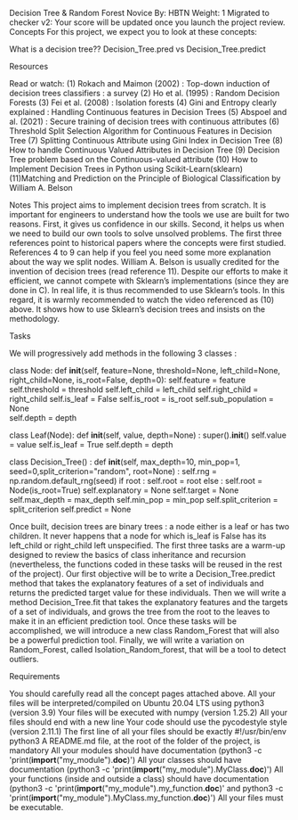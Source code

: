 Decision Tree & Random Forest
 Novice
 By: HBTN
 Weight: 1
 Migrated to checker v2: 
 Your score will be updated once you launch the project review.
Concepts
For this project, we expect you to look at these concepts:

What is a decision tree??
Decision_Tree.pred vs Decision_Tree.predict





Resources

Read or watch:
(1) Rokach and Maimon (2002) : Top-down induction of decision trees classifiers : a survey
(2) Ho et al. (1995) : Random Decision Forests
(3) Fei et al. (2008) : Isolation forests
(4) Gini and Entropy clearly explained : Handling Continuous features in Decision Trees
(5) Abspoel and al. (2021) : Secure training of decision trees with continuous attributes
(6) Threshold Split Selection Algorithm for Continuous Features in Decision Tree
(7) Splitting Continuous Attribute using Gini Index in Decision Tree
(8) How to handle Continuous Valued Attributes in Decision Tree
(9) Decision Tree problem based on the Continuous-valued attribute
(10) How to Implement Decision Trees in Python using Scikit-Learn(sklearn)
(11)Matching and Prediction on the Principle of Biological Classification by William A. Belson

Notes
This project aims to implement decision trees from scratch. It is important for engineers to understand how the tools we use are built for two reasons. First, it gives us confidence in our skills. Second, it helps us when we need to build our own tools to solve unsolved problems.
The first three references point to historical papers where the concepts were first studied.
References 4 to 9 can help if you feel you need some more explanation about the way we split nodes.
William A. Belson is usually credited for the invention of decision trees (read reference 11).
Despite our efforts to make it efficient, we cannot compete with Sklearn’s implementations (since they are done in C). In real life, it is thus recommended to use Sklearn’s tools.
In this regard, it is warmly recommended to watch the video referenced as (10) above. It shows how to use Sklearn’s decision trees and insists on the methodology.

Tasks

We will progressively add methods in the following 3 classes :

class Node:
    def __init__(self, feature=None, threshold=None, left_child=None, right_child=None, is_root=False, depth=0):
        self.feature                  = feature
        self.threshold                = threshold
        self.left_child               = left_child
        self.right_child              = right_child
        self.is_leaf                  = False
        self.is_root                  = is_root
        self.sub_population           = None    
        self.depth                    = depth
                
class Leaf(Node):
    def __init__(self, value, depth=None) :
        super().__init__()
        self.value   = value
        self.is_leaf = True
        self.depth   = depth

class Decision_Tree() :
    def __init__(self, max_depth=10, min_pop=1, seed=0,split_criterion="random", root=None) :
        self.rng               = np.random.default_rng(seed)
        if root :
            self.root          = root
        else :
            self.root          = Node(is_root=True)
        self.explanatory       = None
        self.target            = None
        self.max_depth         = max_depth
        self.min_pop           = min_pop
        self.split_criterion   = split_criterion
        self.predict           = None
        


Once built, decision trees are binary trees : a node either is a leaf or has two children. It never happens that a node for which is_leaf is False has its left_child or right_child left unspecified.
The first three tasks are a warm-up designed to review the basics of class inheritance and recursion (nevertheless, the functions coded in these tasks will be reused in the rest of the project).
Our first objective will be to write a Decision_Tree.predict method that takes the explanatory features of a set of individuals and returns the predicted target value for these individuals.
Then we will write a method Decision_Tree.fit that takes the explanatory features and the targets of a set of individuals, and grows the tree from the root to the leaves to make it in an efficient prediction tool.
Once these tasks will be accomplished, we will introduce a new class Random_Forest that will also be a powerful prediction tool.
Finally, we will write a variation on Random_Forest, called Isolation_Random_forest, that will be a tool to detect outliers.

Requirements

You should carefully read all the concept pages attached above.
All your files will be interpreted/compiled on Ubuntu 20.04 LTS using python3 (version 3.9)
Your files will be executed with numpy (version 1.25.2)
All your files should end with a new line
Your code should use the pycodestyle style (version 2.11.1)
The first line of all your files should be exactly #!/usr/bin/env python3
A README.md file, at the root of the folder of the project, is mandatory
All your modules should have documentation (python3 -c 'print(__import__("my_module").__doc__)')
All your classes should have documentation (python3 -c 'print(__import__("my_module").MyClass.__doc__)')
All your functions (inside and outside a class) should have documentation (python3 -c 'print(__import__("my_module").my_function.__doc__)' and python3 -c 'print(__import__("my_module").MyClass.my_function.__doc__)')
All your files must be executable.
